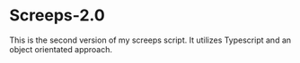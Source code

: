 # Screeps-2.0
This is the second version of my screeps script. It utilizes Typescript and an object orientated approach.
